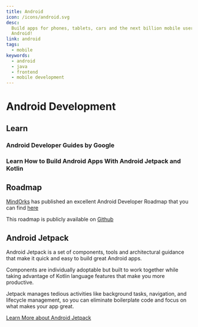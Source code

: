 ```yaml
---
title: Android
icon: /icons/android.svg
desc:
  Build apps for phones, tablets, cars and the next billion mobile users on
  Android!
link: android
tags:
  - mobile
keywords:
  - android
  - java
  - frontend
  - mobile development
---
```


# Android Development

## Learn

### Android Developer Guides by Google

<grid-1-x-2 link="https://developer.android.com/guide" button="Start Learning" img-Src="https://storage.googleapis.com/gweb-uniblog-publish-prod/images/Android_symbol_green_2.max-1500x1500.png" desc="Google offers documentation, codelabs, courses, and online traning to help you build on the Android platform!"></grid-1-x-2>

### Learn How to Build Android Apps With Android Jetpack and Kotlin

<VideoContainer vid-src="https://www.youtube.com/embed/0JUgBBynPdU"></VideoContainer>

## Roadmap

[MindOrks](https://mindorks.com/) has published an excellent Android Developer
Roadmap that you can find
[here](https://raw.githubusercontent.com/MindorksOpenSource/android-developer-roadmap/master/images/android_developer_roadmap.png)

This roadmap is publicly available on
[Github](https://github.com/MindorksOpenSource/android-developer-roadmap)

## Android Jetpack

Android Jetpack is a set of components, tools and architectural guidance that
make it quick and easy to build great Android apps.

Components are individually adoptable but built to work together while taking
advantage of Kotlin language features that make you more productive.

Jetpack manages tedious activities like background tasks, navigation, and
lifecycle management, so you can eliminate boilerplate code and focus on what
makes your app great.

<VideoContainer vid-src="https://www.youtube.com/embed/videoseries?list=PLWz5rJ2EKKc9mxIBd0DRw9gwXuQshgmn2"></VideoContainer>

[Learn More about Android Jetpack](https://developer.android.com/jetpack)
